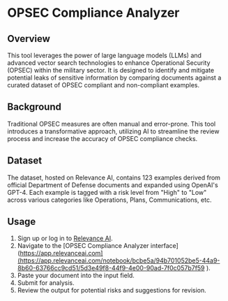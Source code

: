 # OPSEC Compliance Analyzer

## Overview
This tool leverages the power of large language models (LLMs) and advanced vector search technologies to enhance Operational Security (OPSEC) within the military sector. It is designed to identify and mitigate potential leaks of sensitive information by comparing documents against a curated dataset of OPSEC compliant and non-compliant examples.

## Background
Traditional OPSEC measures are often manual and error-prone. This tool introduces a transformative approach, utilizing AI to streamline the review process and increase the accuracy of OPSEC compliance checks.

## Dataset
The dataset, hosted on Relevance AI, contains 123 examples derived from official Department of Defense documents and expanded using OpenAI's GPT-4. Each example is tagged with a risk level from "High" to "Low" across various categories like Operations, Plans, Communications, etc.

## Usage
1. Sign up or log in to [Relevance AI](https://relevanceai.com).
2. Navigate to the [OPSEC Compliance Analyzer interface](https://app.relevanceai.com](https://app.relevanceai.com/notebook/bcbe5a/94b701052be5-44a9-8b60-63766cc9cd51/5d3e49f8-44f9-4e00-90ad-7f0c057b7f59 ).
3. Paste your document into the input field.
4. Submit for analysis.
5. Review the output for potential risks and suggestions for revision.
